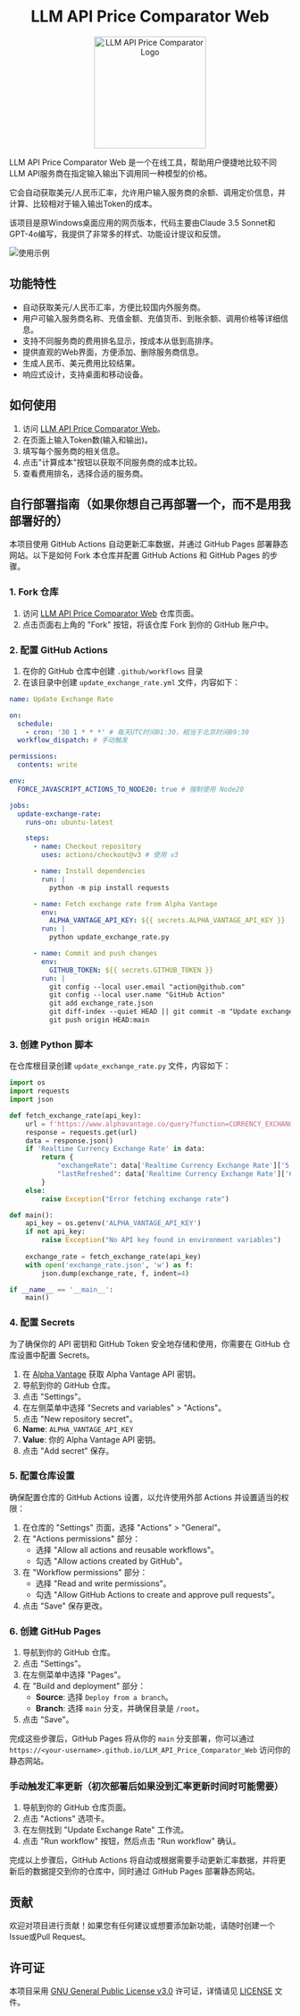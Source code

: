 <h1 align="center">LLM API Price Comparator Web</h1>

<p align="center">
  <img src="LLM_API_Price_Comparator.png" alt="LLM API Price Comparator Logo" width="200"/>
</p>

LLM API Price Comparator Web 是一个在线工具，帮助用户便捷地比较不同LLM API服务商在指定输入输出下调用同一种模型的价格。

它会自动获取美元/人民币汇率，允许用户输入服务商的余额、调用定价信息，并计算、比较相对于输入输出Token的成本。

该项目是原Windows桌面应用的网页版本，代码主要由Claude 3.5 Sonnet和GPT-4o编写，我提供了非常多的样式、功能设计提议和反馈。

![使用示例](使用示例.png)

## 功能特性

- 自动获取美元/人民币汇率，方便比较国内外服务商。
- 用户可输入服务商名称、充值金额、充值货币、到账余额、调用价格等详细信息。
- 支持不同服务商的费用排名显示，按成本从低到高排序。
- 提供直观的Web界面，方便添加、删除服务商信息。
- 生成人民币、美元费用比较结果。
- 响应式设计，支持桌面和移动设备。

## 如何使用

1. 访问 [LLM API Price Comparator Web](https://cooksleep.github.io/LLM_API_Price_Comparator_Web/)。
2. 在页面上输入Token数(输入和输出)。
3. 填写每个服务商的相关信息。
4. 点击"计算成本"按钮以获取不同服务商的成本比较。
5. 查看费用排名，选择合适的服务商。


## 自行部署指南（如果你想自己再部署一个，而不是用我部署好的）

本项目使用 GitHub Actions 自动更新汇率数据，并通过 GitHub Pages 部署静态网站。以下是如何 Fork 本仓库并配置 GitHub Actions 和 GitHub Pages 的步骤。

### 1. Fork 仓库

1. 访问 [LLM API Price Comparator Web](https://github.com/CookSleep/LLM_API_Price_Comparator_Web) 仓库页面。
2. 点击页面右上角的 "Fork" 按钮，将该仓库 Fork 到你的 GitHub 账户中。

### 2. 配置 GitHub Actions

1. 在你的 GitHub 仓库中创建 `.github/workflows` 目录
2. 在该目录中创建 `update_exchange_rate.yml` 文件，内容如下：

```yaml
name: Update Exchange Rate

on:
  schedule:
    - cron: '30 1 * * *' # 每天UTC时间01:30，相当于北京时间09:30
  workflow_dispatch: # 手动触发

permissions:
  contents: write

env:
  FORCE_JAVASCRIPT_ACTIONS_TO_NODE20: true # 强制使用 Node20

jobs:
  update-exchange-rate:
    runs-on: ubuntu-latest

    steps:
      - name: Checkout repository
        uses: actions/checkout@v3 # 使用 v3

      - name: Install dependencies
        run: |
          python -m pip install requests

      - name: Fetch exchange rate from Alpha Vantage
        env:
          ALPHA_VANTAGE_API_KEY: ${{ secrets.ALPHA_VANTAGE_API_KEY }}
        run: |
          python update_exchange_rate.py

      - name: Commit and push changes
        env:
          GITHUB_TOKEN: ${{ secrets.GITHUB_TOKEN }}
        run: |
          git config --local user.email "action@github.com"
          git config --local user.name "GitHub Action"
          git add exchange_rate.json
          git diff-index --quiet HEAD || git commit -m "Update exchange rate"
          git push origin HEAD:main
```

### 3. 创建 Python 脚本

在仓库根目录创建 `update_exchange_rate.py` 文件，内容如下：

```python
import os
import requests
import json

def fetch_exchange_rate(api_key):
    url = f'https://www.alphavantage.co/query?function=CURRENCY_EXCHANGE_RATE&from_currency=USD&to_currency=CNY&apikey={api_key}'
    response = requests.get(url)
    data = response.json()
    if 'Realtime Currency Exchange Rate' in data:
        return {
            "exchangeRate": data['Realtime Currency Exchange Rate']['5. Exchange Rate'],
            "lastRefreshed": data['Realtime Currency Exchange Rate']['6. Last Refreshed']
        }
    else:
        raise Exception("Error fetching exchange rate")

def main():
    api_key = os.getenv('ALPHA_VANTAGE_API_KEY')
    if not api_key:
        raise Exception("No API key found in environment variables")
    
    exchange_rate = fetch_exchange_rate(api_key)
    with open('exchange_rate.json', 'w') as f:
        json.dump(exchange_rate, f, indent=4)

if __name__ == '__main__':
    main()
```

### 4. 配置 Secrets

为了确保你的 API 密钥和 GitHub Token 安全地存储和使用，你需要在 GitHub 仓库设置中配置 Secrets。

1. 在 [Alpha Vantage](https://www.alphavantage.co/) 获取 Alpha Vantage API 密钥。
2. 导航到你的 GitHub 仓库。
3. 点击 "Settings"。
4. 在左侧菜单中选择 "Secrets and variables" > "Actions"。
5. 点击 "New repository secret"。
6. **Name**: `ALPHA_VANTAGE_API_KEY`
7. **Value**: 你的 Alpha Vantage API 密钥。
8. 点击 "Add secret" 保存。

### 5. 配置仓库设置

确保配置仓库的 GitHub Actions 设置，以允许使用外部 Actions 并设置适当的权限：

1. 在仓库的 "Settings" 页面，选择 "Actions" > "General"。
2. 在 "Actions permissions" 部分：
   - 选择 "Allow all actions and reusable workflows"。
   - 勾选 "Allow actions created by GitHub"。
3. 在 "Workflow permissions" 部分：
   - 选择 "Read and write permissions"。
   - 勾选 "Allow GitHub Actions to create and approve pull requests"。
4. 点击 "Save" 保存更改。

### 6. 创建 GitHub Pages

1. 导航到你的 GitHub 仓库。
2. 点击 "Settings"。
3. 在左侧菜单中选择 "Pages"。
4. 在 "Build and deployment" 部分：
   - **Source**: 选择 `Deploy from a branch`。
   - **Branch**: 选择 `main` 分支，并确保目录是 `/root`。
5. 点击 "Save"。

完成这些步骤后，GitHub Pages 将从你的 `main` 分支部署，你可以通过 `https://<your-username>.github.io/LLM_API_Price_Comparator_Web` 访问你的静态网站。

### 手动触发汇率更新（初次部署后如果没到汇率更新时间时可能需要）

1. 导航到你的 GitHub 仓库页面。
2. 点击 "Actions" 选项卡。
3. 在左侧找到 "Update Exchange Rate" 工作流。
4. 点击 "Run workflow" 按钮，然后点击 "Run workflow" 确认。

完成以上步骤后，GitHub Actions 将自动或根据需要手动更新汇率数据，并将更新后的数据提交到你的仓库中，同时通过 GitHub Pages 部署静态网站。

## 贡献

欢迎对项目进行贡献！如果您有任何建议或想要添加新功能，请随时创建一个Issue或Pull Request。

## 许可证

本项目采用 [GNU General Public License v3.0](https://www.gnu.org/licenses/gpl-3.0.html) 许可证，详情请见 [LICENSE](LICENSE) 文件。
